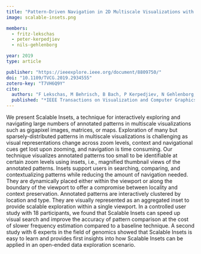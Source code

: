 ```yaml
---
title: "Pattern-Driven Navigation in 2D Multiscale Visualizations with Scalable Insets"
image: scalable-insets.png

members:
  - fritz-lekschas
  - peter-kerpedjiev
  - nils-gehlenborg

year: 2019
type: article

publisher: "https://ieeexplore.ieee.org/document/8809750/"
doi: "10.1109/TVCG.2019.2934555"
zotero-key: "T7VH6Q9Y"
cite:
  authors: "F Lekschas, M Behrisch, B Bach, P Kerpedjiev, N Gehlenborg, H Pfister"
  published: "*IEEE Transactions on Visualization and Computer Graphics* 1-1"
---
```

We present Scalable Insets, a technique for interactively exploring and navigating large numbers of annotated patterns in multiscale visualizations such as gigapixel images, matrices, or maps. Exploration of many but sparsely-distributed patterns in multiscale visualizations is challenging as visual representations change across zoom levels, context and navigational cues get lost upon zooming, and navigation is time consuming. Our technique visualizes annotated patterns too small to be identifiable at certain zoom levels using insets, i.e., magnified thumbnail views of the annotated patterns. Insets support users in searching, comparing, and contextualizing patterns while reducing the amount of navigation needed. They are dynamically placed either within the viewport or along the boundary of the viewport to offer a compromise between locality and context preservation. Annotated patterns are interactively clustered by location and type. They are visually represented as an aggregated inset to provide scalable exploration within a single viewport. In a controlled user study with 18 participants, we found that Scalable Insets can speed up visual search and improve the accuracy of pattern comparison at the cost of slower frequency estimation compared to a baseline technique. A second study with 6 experts in the field of genomics showed that Scalable Insets is easy to learn and provides first insights into how Scalable Insets can be applied in an open-ended data exploration scenario.
